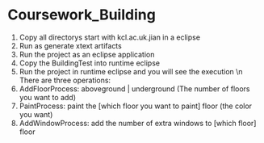 # Coursework_Building
1. Copy all directorys start with kcl.ac.uk.jian in a eclipse
2. Run as generate xtext artifacts
3. Run the project as an eclipse application
4. Copy the BuildingTest into runtime eclipse
5. Run the project in runtime eclipse and you will see the execution \n
There are three operations:
1. AddFloorProcess:
  aboveground | underground (The number of floors you want to add)
2. PaintProcess:
  paint the [which floor you want to paint] floor (the color you want)
3. AddWindowProcess:
  add the number of extra windows to [which floor] floor

